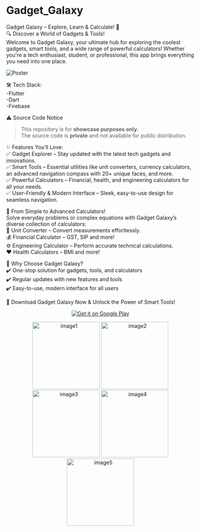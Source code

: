 # Gadget_Galaxy
Gadget Galaxy – Explore, Learn & Calculate! 🚀 <br>
🔍 Discover a World of Gadgets & Tools! <br>
Welcome to Gadget Galaxy, your ultimate hub for exploring the coolest gadgets, smart tools, and a wide range of powerful calculators! Whether you're a tech enthusiast, student, or professional, this app brings everything you need into one place. <br>

![Poster](https://github.com/user-attachments/assets/359a126a-6105-40da-9553-de01a2d075a7) <br>

🛠️ Tech Stack: <br>
-Flutter <br>
-Dart <br>
-Firebase <br>

⚠️ Source Code Notice

> This repository is for **showcase purposes only**.  
> The source code is **private** and not available for public distribution.

✨ Features You’ll Love: <br>
✅ Gadget Explorer – Stay updated with the latest tech gadgets and innovations. <br>
✅ Smart Tools – Essential utilities like unit converters, currency calculators, an advanced navigation compass with 20+ unique faces, and more. <br>
✅ Powerful Calculators – Financial, health, and engineering calculators for all your needs. <br>
✅ User-Friendly & Modern Interface – Sleek, easy-to-use design for seamless navigation. <br>

🔢 From Simple to Advanced Calculators! <br>
Solve everyday problems or complex equations with Gadget Galaxy’s diverse collection of calculators: <br>
📏 Unit Converter – Convert measurements effortlessly. <br>
💰 Financial Calculator – GST, SIP and more! <br>
⚙️ Engineering Calculator – Perform accurate technical calculations. <br>
❤️ Health Calculators – BMI and more! <br>

🚀 Why Choose Gadget Galaxy? <br>
✔️ One-stop solution for gadgets, tools, and calculators <br>
✔️ Regular updates with new features and tools <br>
✔️ Easy-to-use, modern interface for all users <br>

📲 Download Gadget Galaxy Now & Unlock the Power of Smart Tools! <br>

<p align="center">
  <a href="https://play.google.com/store/apps/details?id=com.brightmindtechnology.gadgetgalaxy&pcampaignid=web_share">
    <img src="https://upload.wikimedia.org/wikipedia/commons/7/78/Google_Play_Store_badge_EN.svg" alt="Get it on Google Play"/>
  </a>
</p>

<p align="center">
  <img src="https://github.com/user-attachments/assets/0c2b94ec-2ebb-467e-aef0-44388fb93bad" alt="image1" width="180"/>
  <img src="https://github.com/user-attachments/assets/477b8785-933b-4b14-a5de-9f67ed31ec3c" alt="image2" width="180"/>
  <img src="https://github.com/user-attachments/assets/3aba1714-6440-48fb-86a8-e65555c8ff02" alt="image3" width="180"/>
  <img src="https://github.com/user-attachments/assets/598eb80f-e510-4375-aa18-990a89c9d466" alt="image4" width="180"/>
  <img src="https://github.com/user-attachments/assets/f659a1f5-51df-41eb-b638-a292a0c3be45" alt="image5" width="180"/>
</p>

